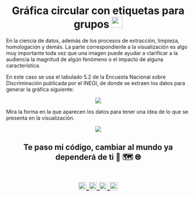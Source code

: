 
<!-- Title -->
<h1 align="center"> Gráfica circular con etiquetas para grupos
  <img src="https://raw.githubusercontent.com/iampavangandhi/iampavangandhi/master/gifs/Hi.gif" 
       width="30px">
  </h2></h1>

En la ciencia de datos, además de los procesos de extracción, limpieza, homologación y demás. La parte correspondiente a la visualización es algo muy importante toda vez que una imagen
puede ayudar a clarificar a la audiencia la magnitud de algún fenómeno o el impacto de alguna característica. 

En este caso se usa el tabulado 5.2 de la Encuesta Nacional sobre Discriminación publicada por el INEGI, de donde se extraen los datos para generar la gráfica siguiente:

<p align = "center">
<img src = "https://github.com/sanalexito/GraficaCircular/assets/65984679/5b759832-c2d0-486e-8c70-14f2eb8666d8" >
</p>

Mira la forma en la que aparecen los datos para tener una idea de lo que se presenta en la visualización.
<p align = "center">
<img src = https://github.com/sanalexito/GraficaCircular/assets/65984679/59097160-ec81-4cd0-b8ff-95d3d1698d24>
</p>

<!-- Quote -->
<h2 align="center">Te paso mi código, cambiar al mundo ya dependerá de ti 🤯 🗺️ 🌐

  <!-- Social Network -->
<h1 align="center">
<a href="https://www.instagram.com/san_alexito/">
  <img align="center" 
       alt="Lunox's Instagram" 
       width="22px" 
       src="https://user-images.githubusercontent.com/55005374/103146167-0b04ac00-470b-11eb-84fc-db4b7299e4ef.png" />
  </a>
  
<a href="https://www.linkedin.com/in/sanchez-peralta-alejandro/">
  <img align="center" 
       alt="Linkdein" 
       width="22px" 
       src="https://user-images.githubusercontent.com/55005374/103146171-312a4c00-470b-11eb-8839-992580bb8206.png" />
  </a>

 <a href="https://stackoverflow.com/users/22206002/alejandro-s%c3%a1nchez-peralta">
  <img align="center" 
       alt="Stack Overflow" 
       width="22px" 
       src="https://user-images.githubusercontent.com/55005374/103146236-e52bd700-470b-11eb-861e-e6f549b02b88.png" />
  </a>
  
<a href="mailto:sanchez.alexito@gmail.com">
  <img align="center" 
       alt="Gmail" 
       width="22px" 
       src="https://user-images.githubusercontent.com/55005374/103146250-0d1b3a80-470c-11eb-8ead-a92232d45d6e.png" />
  </a>
</h1>

